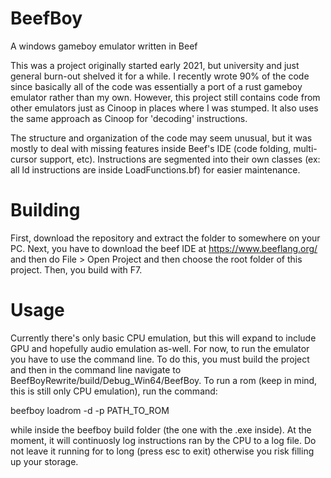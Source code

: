# BeefBoy
A windows gameboy emulator written in Beef


This was a project originally started early 2021, but university and just general burn-out shelved it for a while. I recently wrote 90% of the code since basically all of the code was essentially a port of a rust gameboy emulator rather than my own. However, this project still contains code from other emulators just as Cinoop in places where I was stumped. It also uses the same approach as Cinoop for 'decoding' instructions.

The structure and organization of the code may seem unusual, but it was mostly to deal with missing features inside Beef's IDE (code folding, multi-cursor support, etc). Instructions are segmented into their own classes (ex: all ld instructions are inside LoadFunctions.bf) for easier maintenance. 


# Building
First, download the repository and extract the folder to somewhere on your PC.
Next, you have to download the beef IDE at https://www.beeflang.org/ and then do File > Open Project and then choose the root folder of this project. Then, you build with F7.


# Usage
Currently there's only basic CPU emulation, but this will expand to include GPU and hopefully audio emulation as-well. For now, to run the emulator you have to use the command line. To do this, you must build the project and then in the command line navigate to BeefBoyRewrite/build/Debug_Win64/BeefBoy. To run a rom (keep in mind, this is still only CPU emulation), run the command:

beefboy loadrom -d -p PATH_TO_ROM

while inside the beefboy build folder (the one with the .exe inside). At the moment, it will continuosly log instructions ran by the CPU to a log file. Do not leave it running for to long (press esc to exit) otherwise you risk filling up your storage. 
